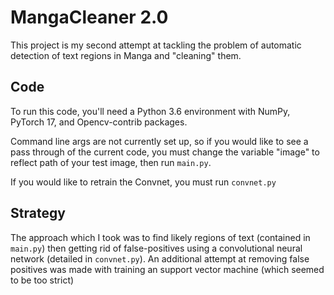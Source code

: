 # MangaCleaner 2.0
This project is my second attempt at tackling the problem of automatic detection of text regions in Manga and "cleaning" them. 


## Code
To run this code, you'll need a Python 3.6 environment with NumPy, PyTorch 17, and Opencv-contrib packages.

Command line args are not currently set up, so if you would like to see a pass through of the current code, you must change the variable "image" to reflect path of your test image, then run `main.py`.

If you would like to retrain the Convnet, you must run `convnet.py`

## Strategy
The approach which I took was to find likely regions of text (contained in `main.py`) then getting rid of false-positives using a convolutional neural network (detailed in `convnet.py`). An additional attempt at removing false positives was made with training an support vector machine (which seemed to be too strict)


